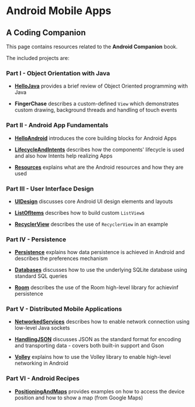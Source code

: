# Android Mobile Apps
## A Coding Companion

This page contains resources related to the **Android Companion** book.

The included projects are:

### Part I - Object Orientation with Java

* [**HelloJava**](https://github.com/nearchos/android-companion/tree/master/HelloJava) provides a brief review of Object Oriented programming with Java

* **FingerChase** describes a custom-defined `View` which demonstrates custom drawing, background threads and handling of touch events

### Part II - Android App Fundamentals

* [**HelloAndroid**](https://github.com/nearchos/android-companion/tree/master/HelloAndroid) introduces the core building blocks for Android Apps

* [**LifecycleAndIntents**](https://github.com/nearchos/android-companion/tree/master/LifecycleAndIntents) describes how the components' lifecycle is used and also how Intents help realizing Apps

* [**Resources**](https://github.com/nearchos/android-companion/tree/master/ResourcesExample) explains what are the Android resources and how they are used

### Part III - User Interface Design

* [**UIDesign**](https://github.com/nearchos/android-companion/tree/master/UIDesign) discusses core Android UI design elements and layouts 

* [**ListOfItems**](https://github.com/nearchos/android-companion/tree/master/ListOfItems) describes how to build custom `ListView`s

* [**RecyclerView**](https://github.com/nearchos/android-companion/tree/master/RecyclerView) describes the use of `RecyclerView` in an example

### Part IV - Persistence

* [**Persistence**](https://github.com/nearchos/android-companion/tree/master/Persistence) explains how data persistence is achieved in Android and describes the preferences mechanism

* [**Databases**](https://github.com/nearchos/android-companion/tree/master/Databases) discusses how to use the underlying SQLite database using standard SQL queries

* [**Room**](https://github.com/nearchos/android-companion/tree/master/Room) describes the use of the Room high-level library for achievinf persistence

### Part V - Distributed Mobile Applications

* [**NetworkedServices**](https://github.com/nearchos/android-companion/tree/master/NetworkedServices) describes how to enable network connection using low-level Java sockets

* [**HandlingJSON**](https://github.com/nearchos/android-companion/tree/master/HandlingJSON) discusses JSON as the standard format for encoding and transporting data - covers both built-in support and Gson 

* [**Volley**](https://github.com/nearchos/android-companion/tree/master/Volley) explains how to use the Volley library to enable high-level networking in Android

### Part VI - Android Recipes

* [**PositioningAndMaps**](https://github.com/nearchos/android-companion/tree/master/PositioningAndMaps) provides examples on how to access the device position and how to show a map (from Google Maps)